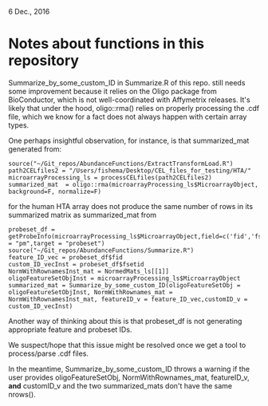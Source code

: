6 Dec., 2016

# Notes about functions in this repository

Summarize\_by\_some\_custom\_ID in Summarize.R of this repo. still needs some improvement because it relies on the Oligo package from BioConductor, which is not well-coordinated with Affymetrix releases. It's likely that under the hood, oligo::rma() relies on properly processing the .cdf file, which we know for a fact does not always happen with certain array types.

One perhaps insightful observation, for instance, is that summarized_mat generated from:

```
source("~/Git_repos/AbundanceFunctions/ExtractTransformLoad.R")
path2CELfiles2 = "/Users/fishema/Desktop/CEL_files_for_testing/HTA/"
microarrayProcessing_ls = processCELfiles(path2CELfiles2)
summarized_mat  = oligo::rma(microarrayProcessing_ls$MicroarrayObject, background=F, normalize=F)
```

for the human HTA array does not produce the same number of rows in its summarized matrix as summarized_mat from 

```
probeset_df = getProbeInfo(microarrayProcessing_ls$MicroarrayObject,field=c('fid','fsetid'),probeType = "pm",target = "probeset")
source("~/Git_repos/AbundanceFunctions/Summarize.R")
feature_ID_vec = probeset_df$fid
custom_ID_vecInst = probeset_df$fsetid
NormWithRownamesInst_mat = NormedMats_ls[[1]]
oligoFeatureSetObjInst = microarrayProcessing_ls$MicroarrayObject
summarized_mat = Summarize_by_some_custom_ID(oligoFeatureSetObj = oligoFeatureSetObjInst, NormWithRownames_mat = NormWithRownamesInst_mat, featureID_v = feature_ID_vec,customID_v = custom_ID_vecInst)
```

Another way of thinking about this is that probeset_df is not generating appropriate feature and probeset IDs.

We suspect/hope that this issue might be resolved once we get a tool to process/parse .cdf files.

In the meantime, Summarize\_by\_some\_custom\_ID throws a warning if the user provides oligoFeatureSetObj, NormWithRownames\_mat, featureID\_v, **and** customID\_v and the two summarized_mats don't have the same nrows().
